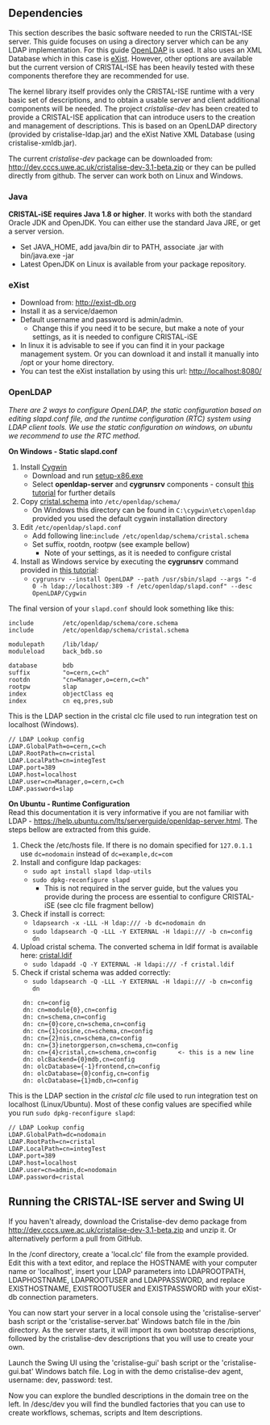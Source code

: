 Dependencies
------------

This section describes the basic software needed to run the CRISTAL-ISE server. This guide focuses on using a directory server which can be any LDAP implementation. For this guide [OpenLDAP](http://www.openldap.org/) is used. It also uses an XML Database which in this case is [eXist](http://exist-db.org/exist/apps/homepage/index.html). However, other options are available but the current version of CRISTAL-ISE has been heavily tested with these components therefore they are recommended for use.

The kernel library itself provides only the CRISTAL-ISE runtime with a very basic set of descriptions, and to obtain a usable server and client additional components will be needed. The project _cristalise-dev_ has been created to provide a CRISTAL-ISE application that can introduce users to the creation and management of descriptions. This is based on an OpenLDAP directory (provided by cristalise-ldap.jar) and the eXist Native XML Database (using cristalise-xmldb.jar).

The current _cristalise-dev_ package can be downloaded from: http://dev.cccs.uwe.ac.uk/cristalise-dev-3.1-beta.zip
or they can be pulled directly from github. The server can work both on Linux and Windows.

### Java 
**CRISTAL-iSE requires Java 1.8 or higher**. It works with both the standard Oracle JDK and OpenJDK. You can either use the standard Java JRE, or get a server version. 
  * Set JAVA_HOME, add java/bin dir to PATH, associate .jar with bin/java.exe -jar
  * Latest OpenJDK on Linux is available from your package repository.

### eXist

* Download from: http://exist-db.org
* Install it as a service/daemon
* Default username and password is admin/admin.
    * Change this if you need it to be secure, but make a note of your settings, as it is needed to configure CRISTAL-iSE
* In linux it is advisable to see if you can find it in your package management system. Or you can download it and install it manually into /opt or your home directory.
* You can test the eXist installation by using this url: [http://localhost:8080/](http://localhost:8080/)

### OpenLDAP

_There are 2 ways to configure OpenLDAP, the static configuration based on editing slapd.conf file, and the runtime configuration (RTC) system using LDAP client tools. We use the static configuration on windows, on ubuntu we recommend to use the RTC method._

**On Windows - Static slapd.conf**

1. Install [Cygwin](http://cygwin.com)
   * Download and run [setup-x86.exe](https://cygwin.com/setup-x86.exe)
   * Select **openldap-server** and **cygrunsrv** components - consult [this tutorial](http://gagsap37.blogspot.co.uk/2014/04/setting-up-openldap-on-windows-using.html) for further details
1. Copy [cristal.schema](https://github.com/cristal-ise/lookup-ldap/blob/master/openldap/cristal.schema) into `/etc/openldap/schema/`
    * On Windows this directory can be found in `C:\cygwin\etc\openldap` provided you used the default cygwin installation directory
1. Edit `/etc/openldap/slapd.conf`
    * Add following line:`include /etc/openldap/schema/cristal.schema`
    * Set suffix, rootdn, rootpw (see example bellow)
        * Note of your settings, as it is needed to configure cristal
1. Install as Windows service by executing the **cygrunsrv** command provided in [this tutorial](http://www.rigsb.net/2009/04/16/run-openldap-as-a-windows-service-via-cygwin):
    * `cygrunsrv --install OpenLDAP --path /usr/sbin/slapd --args "-d 0 -h ldap://localhost:389 -f /etc/openldap/slapd.conf" --desc OpenLDAP/Cygwin`

The final version of your `slapd.conf` should look something like this: 

    include        /etc/openldap/schema/core.schema
    include        /etc/openldap/schema/cristal.schema

    modulepath     /lib/ldap/
    moduleload     back_bdb.so	

    database       bdb
    suffix         "o=cern,c=ch"
    rootdn         "cn=Manager,o=cern,c=ch"
    rootpw         slap
    index          objectClass eq
    index          cn eq,pres,sub

This is the LDAP section in the cristal clc file used to run integration test on localhost (Windows).

    // LDAP Lookup config
    LDAP.GlobalPath=o=cern,c=ch
    LDAP.RootPath=cn=cristal
    LDAP.LocalPath=cn=integTest
    LDAP.port=389
    LDAP.host=localhost
    LDAP.user=cn=Manager,o=cern,c=ch
    LDAP.password=slap

**On Ubuntu - Runtime Configuration**<br>
Read this documentation it is very informative if you are not familiar with LDAP - https://help.ubuntu.com/lts/serverguide/openldap-server.html. The steps bellow are extracted from this guide.

1. Check the /etc/hosts file. If there is no domain specified for `127.0.1.1 ` use `dc=nodomain` instead of `dc=example,dc=com`
1. Install and configure ldap packages:
    * `sudo apt install slapd ldap-utils`
    * `sudo dpkg-reconfigure slapd`
        * This is not required in the server guide, but the values you provide during the process are essential to configure CRISTAL-iSE (see clc file fragment bellow)
1. Check if install is correct:
    * `ldapsearch -x -LLL -H ldap:/// -b dc=nodomain dn`
    * `sudo ldapsearch -Q -LLL -Y EXTERNAL -H ldapi:/// -b cn=config dn`
1. Upload cristal schema. The converted schema in ldif format is available here: [cristal.ldif](https://github.com/cristal-ise/lookup-ldap/blob/master/openldap/cristal.ldif)
    * `sudo ldapadd -Q -Y EXTERNAL -H ldapi:/// -f cristal.ldif`
1. Check if cristal schema was added correctly:
    * `sudo ldapsearch -Q -LLL -Y EXTERNAL -H ldapi:/// -b cn=config dn`
```
    dn: cn=config
    dn: cn=module{0},cn=config
    dn: cn=schema,cn=config
    dn: cn={0}core,cn=schema,cn=config
    dn: cn={1}cosine,cn=schema,cn=config
    dn: cn={2}nis,cn=schema,cn=config
    dn: cn={3}inetorgperson,cn=schema,cn=config
    dn: cn={4}cristal,cn=schema,cn=config      <- this is a new line
    dn: olcBackend={0}mdb,cn=config
    dn: olcDatabase={-1}frontend,cn=config
    dn: olcDatabase={0}config,cn=config
    dn: olcDatabase={1}mdb,cn=config
```
This is the LDAP section in the _cristal clc_ file used to run integration test on localhost (Linux/Ubuntu). Most of these config values are specified while you run `sudo dpkg-reconfigure slapd`:

    // LDAP Lookup config
    LDAP.GlobalPath=dc=nodomain
    LDAP.RootPath=cn=cristal
    LDAP.LocalPath=cn=integTest
    LDAP.port=389
    LDAP.host=localhost
    LDAP.user=cn=admin,dc=nodomain
    LDAP.password=cristal


Running the CRISTAL-ISE server and Swing UI
---------------------------------------

If you haven't already, download the Cristalise-dev demo package from http://dev.cccs.uwe.ac.uk/cristalise-dev-3.1-beta.zip and unzip it. Or alternatively perform a pull from GitHub.

In the /conf directory, create a 'local.clc' file from the example provided. Edit this with a text editor, and replace the HOSTNAME with your computer name or 'localhost', insert your LDAP parameters into LDAPROOTPATH, LDAPHOSTNAME, LDAPROOTUSER and LDAPPASSWORD, and replace EXISTHOSTNAME, EXISTROOTUSER and EXISTPASSWORD with your eXist-db connection parameters. 

You can now start your server in a local console using the 'cristalise-server' bash script or the 'cristalise-server.bat' Windows batch file in the /bin directory. As the server starts, it will import its own bootstrap descriptions, followed by the cristalise-dev descriptions that you will use to create your own.

Launch the Swing UI using the 'cristalise-gui' bash script or the 'cristalise-gui.bat' Windows batch file. Log in with the demo cristalise-dev agent, username: dev, password: test. 

Now you can explore the bundled descriptions in the domain tree on the left. In /desc/dev you will find the bundled factories that you can use to create workflows, schemas, scripts and Item descriptions.